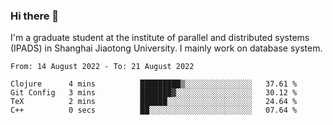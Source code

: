 ### Hi there 👋

I'm a graduate student at the institute of parallel and distributed systems (IPADS) in Shanghai Jiaotong University. I mainly work on database system.

<!--START_SECTION:waka-->

```text
From: 14 August 2022 - To: 21 August 2022

Clojure      4 mins          █████████▒░░░░░░░░░░░░░░░   37.61 %
Git Config   3 mins          ███████▓░░░░░░░░░░░░░░░░░   30.12 %
TeX          2 mins          ██████░░░░░░░░░░░░░░░░░░░   24.64 %
C++          0 secs          ██░░░░░░░░░░░░░░░░░░░░░░░   07.64 %
```

<!--END_SECTION:waka-->

<!--
**yqmmm/yqmmm** is a ✨ _special_ ✨ repository because its `README.md` (this file) appears on your GitHub profile.

Here are some ideas to get you started:

- 🔭 I’m currently working on ...
- 🌱 I’m currently learning ...
- 👯 I’m looking to collaborate on ...
- 🤔 I’m looking for help with ...
- 💬 Ask me about ...
- 📫 How to reach me: ...
- 😄 Pronouns: ...
- ⚡ Fun fact: ...
-->

